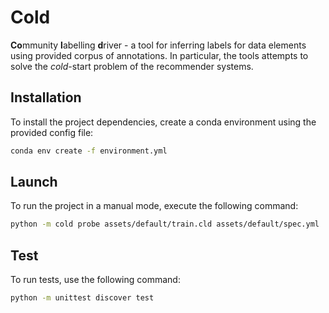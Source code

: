 # Cold

**Co**mmunity **l**abelling **d**river - a tool for inferring labels for data elements using provided corpus of annotations. In particular, the tools attempts to solve the *cold*-start problem of the recommender systems.

## Installation

To install the project dependencies, create a conda environment using the provided config file:

```sh
conda env create -f environment.yml
```

## Launch

To run the project in a manual mode, execute the following command:

```sh
python -m cold probe assets/default/train.cld assets/default/spec.yml
```

## Test

To run tests, use the following command:

```sh
python -m unittest discover test
```
